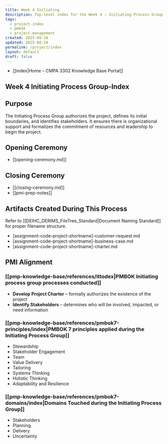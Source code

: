 ```yaml
---
title: Week 4 Initiating
description: Top-level index for the Week 4 – Initiating Process Group
tags:
  - project-index
  - pmbok
  - project-management
created: 2025-08-28
updated: 2025-08-28
permalink: /project/index
layout: default
draft: false
---
```

- [[index|Home – CMPA 3302 Knowledge Base Portal]]
## Week 4 Initiating Process Group-Index

## Purpose
The Initiating Process Group authorizes the project, defines its initial boundaries, and identifies stakeholders. It ensures there is organizational support and formalizes the commitment of resources and leadership to begin the project.

## Opening Ceremony
- [[opening-ceremony.md]]

## Closing Ceremony
- [[closing-ceremony.md]]
- [[pmi-prep-notes]]

## Artifacts Created During This Process
Refer to [[DEIHC_DERIMS_FileTree_Standard|Document Naming Standard]] for proper filename structure.

- [assignment-code-project-shortname]-customer-request.md
- [assignment-code-project-shortname]-business-case.md
- [assignment-code-project-shortname]-charter.md

## PMI Alignment

### [[pmp-knowledge-base/references/ittodex|PMBOK Initiating process group processes conducted]]
- **Develop Project Charter** – formally authorizes the existence of the project  
- **Identify Stakeholders** – determines who will be involved, impacted, or need information

### [[pmp-knowledge-base/references/pmbok7-principles/index|PMBOK 7 principles applied during the Initiating Process Group]]
- Stewardship  
- Stakeholder Engagement  
- Team  
- Value Delivery  
- Tailoring  
- Systems Thinking  
- Holistic Thinking  
- Adaptability and Resilience

### [[pmp-knowledge-base/references/pmbok7-domains/index|Domains Touched during the Initiating Process Group]]
- Stakeholders  
- Planning  
- Delivery  
- Uncertainty
